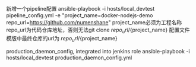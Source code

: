新增一个pipeline配置
ansible-playbook -i hosts/local_devtest pipeline_config.yml -e "project_name=docker-nodejs-demo repo_url=https://github.com/numenshane"
project_name必须为工程名称 repo_url为代码仓库地址，否则无法git clone ${repo_url}/${project_name}
配置文件模版中最终仓库的url为 ${repo_url}/${project_name}

production_daemon_config, integrated into jenkins role
ansible-playbook -i hosts/local_devtest production_daemon_config.yml
